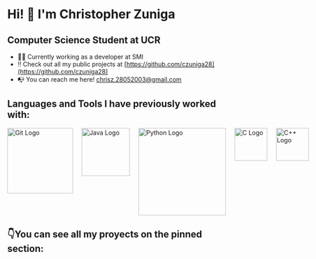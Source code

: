 # Hi! 🙌​ I'm Christopher Zuniga

## Computer Science Student at UCR

- 🧑‍💻 Currently working as a developer at SMI
- ‼️ Check out all my public projects at [https://github.com/czuniga28](https://github.com/czuniga28)
- 📭 You can reach me here! [chrisz.28052003@gmail.com](mailto:chrisz.28052003@gmail.com)

## Languages and Tools I have previously worked with:

<div style="display: grid; grid-template-columns: repeat(5, 1fr); gap: 20px;">
  <a href="https://www.java.com/en/"><img src="https://git-scm.com/images/logo@2x.png" alt="Git Logo" width="150"></a>
  <a href="https://www.java.com/en/"><img src="https://brandslogos.com/wp-content/uploads/images/java-logo-1.png" alt="Java Logo" width="110"></a>
  <a href="https://www.python.org/"><img src="https://www.python.org/static/img/python-logo.png" alt="Python Logo" width="200"></a>
  <a href="https://www.cprogramming.com/"><img src="https://upload.wikimedia.org/wikipedia/commons/thumb/1/18/C_Programming_Language.svg/380px-C_Programming_Language.svg.png?20201031132917" alt="C Logo" width="75"></a>
  <a href="https://www.w3schools.com/cpp/"><img src="https://upload.wikimedia.org/wikipedia/commons/thumb/1/18/ISO_C%2B%2B_Logo.svg/306px-ISO_C%2B%2B_Logo.svg.png" alt="C++ Logo" width="75"></a>
</div>

## 👇​ You can see all my proyects on the pinned section:
